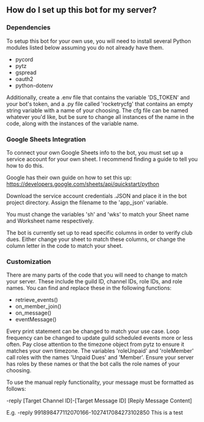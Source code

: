 ## How do I set up this bot for my server?
### Dependencies
To setup this bot for your own use, you will need to install several Python modules listed below assuming you do not already have them.
- pycord
- pytz
- gspread
- oauth2
- python-dotenv

Additionally, create a .env file that contains the variable 'DS_TOKEN' and your bot's token, and a .py file called 'rocketrycfg' that contains an empty string variable with a name of your choosing. The cfg file can be named whatever you'd like, but be sure to change all instances of the name in the code, along with the instances of the variable name.

### Google Sheets Integration
To connect your own Google Sheets info to the bot, you must set up a service account for your own sheet. I recommend finding a guide to tell you how to do this.

Google has their own guide on how to set this up:
https://developers.google.com/sheets/api/quickstart/python

Download the service account credentials .JSON and place it in the bot project directory. Assign the filename to the 'app_json' variable.

You must change the variables 'sh' and 'wks' to match your Sheet name and Worksheet name respectively.

The bot is currently set up to read specific columns in order to verify club dues. Either change your sheet to match these columns, or change the column letter in the code to match your sheet.

### Customization
There are many parts of the code that you will need to change to match your server. These include the guild ID, channel IDs, role IDs, and role names. You can find and replace these in the following functions:
- retrieve_events()
- on_member_join()
- on_message()
- eventMessage()

Every print statement can be changed to match your use case. 
Loop frequency can be changed to update guild scheduled events more or less often.
Pay close attention to the timezone object from pytz to ensure it matches your own timezone.
The variables 'roleUnpaid' and 'roleMember' call roles with the names 'Unpaid Dues' and 'Member'. Ensure your server has roles by these names or that the bot calls the role names of your choosing.

To use the manual reply functionality, your message must be formatted as follows:

\-reply [Target Channel ID]\-[Target Message ID] [Reply Message Content]

E.g. \-reply 991898477112070166\-1027417084273102850 This is a test
